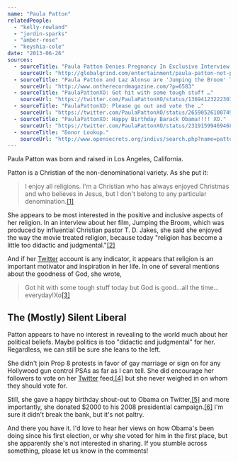 ```yaml
---
name: "Paula Patton"
relatedPeople:
  - "kelly-rowland"
  - "jordin-sparks"
  - "amber-rose"
  - "keyshia-cole"
date: "2013-06-26"
sources:
  - sourceTitle: "Paula Patton Denies Pregnancy In Exclusive Interview."
    sourceUrl: "http://globalgrind.com/entertainment/paula-patton-not-pregnant-with-second-baby-robin-thicke-exclusive-interview-photos?gpage=1&#gtop"
  - sourceTitle: "Paula Patton and Laz Alonso are 'Jumping the Broom' This Weekend."
    sourceUrl: "http://www.ontherecordmagazine.com/?p=6583"
  - sourceTitle: "PaulaPattonXO: Got hit with some tough stuff …"
    sourceUrl: "https://twitter.com/PaulaPattonXO/status/136941232223031297"
  - sourceTitle: "PaulaPattonXO: Please go out and vote the …"
    sourceUrl: "https://twitter.com/PaulaPattonXO/status/265905261007499264"
  - sourceTitle: "PaulaPattonXO: Happy Birthday Barack Obama!!!! XO."
    sourceUrl: "https://twitter.com/PaulaPattonXO/status/231915994694688770"
  - sourceTitle: "Donor Lookup."
    sourceUrl: "http://www.opensecrets.org/indivs/search.php?name=patton%2C+paula&state=&zip=&employ=&cand=&c2012=Y&c2010=Y&c2008=Y&sort=N&capcode=t3sz3"
---
```


Paula Patton was born and raised in Los Angeles, California.

Patton is a Christian of the non-denominational variety. As she put it:

>I enjoy all religions. I'm a Christian who has always enjoyed Christmas and who believes in Jesus, but I don't belong to any particular denomination.<a class="source-citation" href="#http://globalgrind.com/entertainment/paula-patton-not-pregnant-with-second-baby-robin-thicke-exclusive-interview-photos?gpage=1&#gtop" title="Paula Patton Denies Pregnancy In Exclusive Interview.">[1]</a>

She appears to be most interested in the positive and inclusive aspects of her religion. In an interview about her film, Jumping the Broom, which was produced by influential Christian pastor T. D. Jakes, she said she enjoyed the way the movie treated religion, because today "religion has become a little too didactic and judgmental."<a class="source-citation" href="#http://www.ontherecordmagazine.com/?p=6583" title="Paula Patton and Laz Alonso are &apos;Jumping the Broom&apos; This Weekend.">[2]</a>

And if her [Twitter](https://twitter.com/PaulaPattonXO) account is any indicator, it appears that religion is an important motivator and inspiration in her life. In one of several mentions about the goodness of God, she wrote,

>Got hit with some tough stuff today but God is good…all the time…everyday!Xo<a class="source-citation" href="#https://twitter.com/PaulaPattonXO/status/136941232223031297" title="PaulaPattonXO: Got hit with some tough stuff …">[3]</a>

## 

## The (Mostly) Silent Liberal

Patton appears to have no interest in revealing to the world much about her political beliefs. Maybe politics is too "didactic and judgmental" for her. Regardless, we can still be sure she leans to the left.

She didn't join Prop 8 protests in favor of gay marriage or sign on for any Hollywood gun control PSAs as far as I can tell. She did encourage her followers to vote on her [Twitter](https://twitter.com/PaulaPattonXO) feed,<a class="source-citation" href="#https://twitter.com/PaulaPattonXO/status/265905261007499264" title="PaulaPattonXO: Please go out and vote the …">[4]</a> but she never weighed in on whom they should vote for.

Still, she gave a happy birthday shout-out to Obama on Twitter,<a class="source-citation" href="#https://twitter.com/PaulaPattonXO/status/231915994694688770" title="PaulaPattonXO: Happy Birthday Barack Obama!!!! XO.">[5]</a> and more importantly, she donated $2000 to his 2008 presidential campaign.<a class="source-citation" href="#http://www.opensecrets.org/indivs/search.php?name=patton%2C+paula&state=&zip=&employ=&cand=&c2012=Y&c2010=Y&c2008=Y&sort=N&capcode=t3sz3" title="Donor Lookup.">[6]</a> I'm sure it didn't break the bank, but it's not paltry.

And there you have it. I'd love to hear her views on how Obama's been doing since his first election, or why she voted for him in the first place, but she apparently she's not interested in sharing. If you stumble across something, please let us know in the comments!